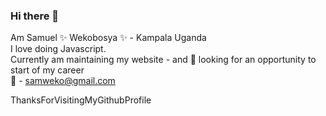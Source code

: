### Hi there 👋
Am Samuel ✨ Wekobosya ✨ - Kampala Uganda <br/>
I love doing Javascript. <br/>
Currently am maintaining my website - and 👯  looking for an opportunity to start of my career <br/>
💬 - samweko@gmail.com <br/>

ThanksForVisitingMyGithubProfile

<!--
**XamuelUG/xamuelug** is a ✨ _special_ ✨ repository because its `README.md` (this file) appears on your GitHub profile.

Here are some ideas to get you started:

- 🔭 I’m currently working on ...
- 🌱 I’m currently learning ...
- 👯 I’m looking to collaborate on ...
- 🤔 I’m looking for help with ...
- 💬 Ask me about ...
- 📫 How to reach me: ...
- 😄 Pronouns: ...
- ⚡ Fun fact: ...
-->
